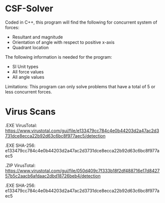 # CSF-Solver
Coded in C++, this program will find the following for concurrent system of forces:
  - Resultant and magnitude
  - Orientation of angle with respect to positive x-axis
  - Quadrant location
  
The following information is needed for the program:
  - SI Unit types
  - All force values
  - All angle values

Limitations: This program can only solve problems that have a total of 5 or less concurrent forces.

# Virus Scans
.EXE VirusTotal: https://www.virustotal.com/gui/file/e133479cc784c4e0b44203d2a47ac2d3731dce8ecca22b92d63c6bc8f977aec5/detection

.EXE SHA-256: e133479cc784c4e0b44203d2a47ac2d3731dce8ecca22b92d63c6bc8f977aec5

.ZIP VirusTotal: https://www.virustotal.com/gui/file/050d409c7f333b18f2df488716e17d842757b5c2aacb6afdaac2dbd18726beb4/detection

.EXE SHA-256: e133479cc784c4e0b44203d2a47ac2d3731dce8ecca22b92d63c6bc8f977aec5
